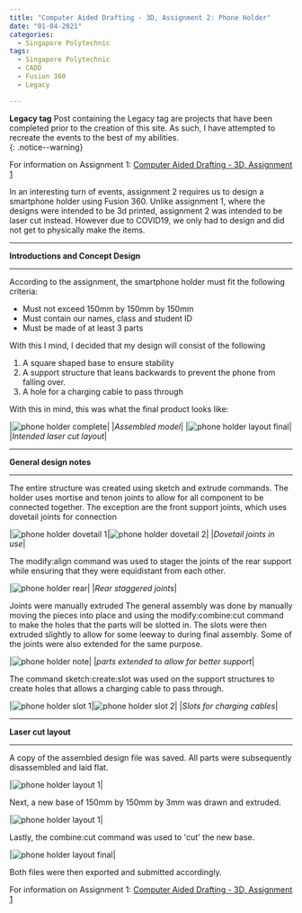 ```yaml
---
title: "Computer Aided Drafting - 3D, Assignment 2: Phone Holder"
date: "01-04-2021"
categories:
  - Singapore Polytechnic
tags:
  - Singapore Polytechnic
  - CADD
  - Fusion 360
  - Legacy

---
```

**Legacy tag** Post containing the Legacy tag are projects that have been completed prior to the creation of this site. As such, I have attempted to recreate the events to the best of my abilities.   
{: .notice--warning}

For information on Assignment 1: <a href="https://khkhiu.github.io/singapore%20polytechnic/sp-cadd-3d-A1/">Computer Aided Drafting - 3D, Assignment 1</a>

In an interesting turn of events, assignment 2 requires us to design a smartphone holder using Fusion 360. Unlike assignment 1, where the designs were intended to be 3d printed, assignment 2 was intended to be laser cut instead. However due to COVID19, we only had to design and did not get to physically make the items.

***

<strong>Introductions and Concept Design</strong>

***
According to the assignment, the smartphone holder must fit the following criteria:
- Must not exceed 150mm by 150mm by 150mm
- Must contain our names, class and student ID
- Must be made of at least 3 parts

With this I mind, I decided that my design will consist of the following
1. A square shaped base to ensure stability
2. A support structure that leans backwards to prevent the phone from falling over.
3. A hole for a charging cable to pass through

With this in mind, this was what the final product looks like:

|![phone holder complete](/assets/images/sp-cadd-3d-A2/phone_holder_fin.png)|
|<em>Assembled model</em>|
|![phone holder layout final](/assets/images/sp-cadd-3d-A2/phone_holder_fin_layout.png)|
|<em>Intended laser cut layout</em>|

***

<strong>General design notes</strong>

***

The entire structure was created using sketch and extrude commands. The holder uses mortise and tenon joints to allow for all component to be connected together. The exception are the front support joints, which uses dovetail joints for connection

|![phone holder dovetail 1](/assets/images/sp-cadd-3d-A2/phone_holder_dove_1.png)|![phone holder dovetail 2](/assets/images/sp-cadd-3d-A2/phone_holder_dove_2.png)|
|<em>Dovetail joints in use</em>|

The modify:align command was used to stager the joints of the rear support while ensuring that they were equidistant from each other.

|![phone holder rear](/assets/images/sp-cadd-3d-A2/phone_holder_rear.png)|
|<em>Rear staggered joints</em>|


Joints were manually extruded  The general assembly was done by manually moving the pieces into place and using the modify:combine:cut command to make the holes that the parts will be slotted in. The slots were then extruded slightly to allow for some leeway to during final assembly. Some of the joints were also extended for the same purpose. 

|![phone holder note](/assets/images/sp-cadd-3d-A2/phone_holder_note1.png)|
|<em>parts extended to allow for better support</em>|

The command sketch:create:slot was used on the support structures to create holes that allows a charging cable to pass through.

|![phone holder slot 1](/assets/images/sp-cadd-3d-A2/phone_holder_slot1.png)|![phone holder slot 2](/assets/images/sp-cadd-3d-A2/phone_holder_slot2.png)|
|<em>Slots for charging cables</em>|

***

<strong>Laser cut layout</strong>

***
A copy of the assembled design file was saved. All parts were subsequently disassembled and laid flat.

|![phone holder layout 1](/assets/images/sp-cadd-3d-A2/phone_holder_layout1.png)|

Next, a new base of 150mm by 150mm by 3mm was drawn and extruded.

|![phone holder layout 1](/assets/images/sp-cadd-3d-A2/phone_holder_layout2.png)|

Lastly, the combine:cut command was used to 'cut' the new base.

|![phone holder layout final](/assets/images/sp-cadd-3d-A2/phone_holder_fin_layout.png)|


Both files were then exported and submitted accordingly.

For information on Assignment 1: <a href="https://khkhiu.github.io/singapore%20polytechnic/sp-cadd-3d-A1/">Computer Aided Drafting - 3D, Assignment 1</a>